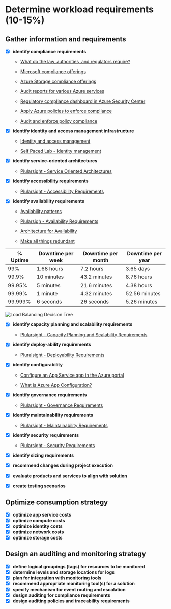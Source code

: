 # Determine workload requirements (10-15%)

## Gather information and requirements

- [x] __identify compliance requirements__

  - [What do the law, authorities, and regulators require?](https://docs.microsoft.com/en-us/azure/architecture/framework/security/law-authority)

  - [Microsoft compliance offerings](https://docs.microsoft.com/en-gb/microsoft-365/compliance/offering-home)

  - [Azure Storage compliance offerings](https://docs.microsoft.com/en-us/azure/storage/common/storage-compliance-offerings)

  - [Audit reports for various Azure services](https://servicetrust.microsoft.com/)

  - [Regulatory compliance dashboard in Azure Security Center](https://azure.microsoft.com/en-us/blog/regulatory-compliance-dashboard-in-azure-security-center-now-available/)

  - [Apply Azure policies to enforce compliance](https://azure.microsoft.com/en-us/services/azure-policy/)

  - [Audit and enforce policy compliance](https://docs.microsoft.com/en-us/azure/architecture/framework/security/governance#audit-and-enforce-policy-compliance)

- [x] __identify identity and access management infrastructure__

  - [Identity and access management](https://docs.microsoft.com/en-us/azure/architecture/framework/security/identity)

  - [Self Paced Lab - Identity management](https://docs.microsoft.com/en-gb/learn/modules/design-for-security-in-azure/3-identity-management)

- [x] __identify service-oriented architectures__

  - [Plularsight - Service Oriented Architectures](https://app.pluralsight.com/course-player?course=microsoft-azure-enterprise-architecture-information-gathering&author=chris-behrens&name=87dac155-b66f-4af5-b489-63b8eacb94f3&clip=0&mode=live)

- [x] __identify accessibility requirements__

  - [Plularsight - Accessibility Requirements](https://app.pluralsight.com/course-player?clipId=40fe86cf-f9c1-4ace-87e7-863f1bc54d4b)

- [x] __identify availability requirements__

  - [Availability patterns](https://docs.microsoft.com/en-us/azure/architecture/patterns/category/availability)

  - [Plularsigh - Availability Requirements](https://app.pluralsight.com/course-player?clipId=cdd824ec-8533-4701-802b-5e0375de83ac)

  - [Architecture for Availability](https://docs.microsoft.com/en-us/azure/architecture/guide/pillars#availability)

  - [Make all things redundant](https://docs.microsoft.com/en-us/azure/architecture/guide/design-principles/redundancy)

|% Uptime|Downtime per week|Downtime per month|Downtime per year|
|--- |--- |--- |--- |
|99%|1.68 hours|7.2 hours|3.65 days|
|99.9%|10 minutes|43.2 minutes|8.76 hours|
|99.95%|5 minutes|21.6 minutes|4.38 hours|
|99.99%|1 minute|4.32 minutes|52.56 minutes|
|99.999%|6 seconds|26 seconds|5.26 minutes|

![Load Balancing Decision Tree](https://docs.microsoft.com/en-us/azure/architecture/guide/technology-choices/images/load-balancing-decision-tree.png)

- [x] __identify capacity planning and scalability requirements__

  - [Plularsight - Capacity Planning and Scalability Requirements](https://app.pluralsight.com/course-player?clipId=5a12417b-35db-450e-8b6b-5f797df22679)

- [x] __identify deploy-ability requirements__

  - [Pluralsight - Deployability Requirements](https://app.pluralsight.com/course-player?clipId=c028929c-bbe2-46ed-8f04-8b2a5574c2af)

- [x] __identify configurability__

  - [Configure an App Service app in the Azure portal](https://docs.microsoft.com/en-us/azure/app-service/configure-common)

  - [What is Azure App Configuration?](https://docs.microsoft.com/en-us/azure/azure-app-configuration/overview)
- [x] __identify governance requirements__

  - [Plularsight - Governance Requirements](https://app.pluralsight.com/course-player?clipId=a12acd37-4df1-4f2a-a66c-f598ded13841)
- [x] __identify maintainability requirements__

  - [Plularsight - Maintainability Requirements](https://app.pluralsight.com/course-player?clipId=400d6f60-2141-423c-b37a-605814b4c1f8)
- [x] __identify security requirements__

  - [Plularsight - Security Requirements](https://app.pluralsight.com/course-player?clipId=5a12417b-35db-450e-8b6b-5f797df22679)
- [x] __identify sizing requirements__
- [x] __recommend changes during project execution__
- [x] __evaluate products and services to align with solution__
- [x] __create testing scenarios__

## Optimize consumption strategy

- [x] __optimize app service costs__
- [x] __optimize compute costs__
- [x] __optimize identity costs__
- [x] __optimize network costs__
- [x] __optimize storage costs__

## Design an auditing and monitoring strategy

- [x] __define logical groupings (tags) for resources to be monitored__
- [x] __determine levels and storage locations for logs__
- [x] __plan for integration with monitoring tools__
- [x] __recommend appropriate monitoring tool(s) for a solution__
- [x] __specify mechanism for event routing and escalation__
- [x] __design auditing for compliance requirements__
- [x] __design auditing policies and traceability requirements__